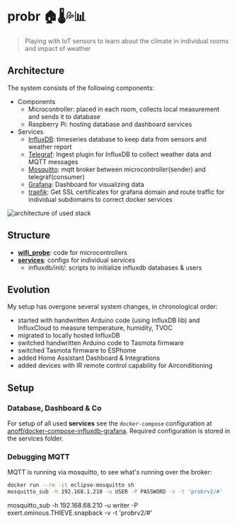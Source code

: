 # probr 🏠🌡💦📊

> Playing with IoT sensors to learn about the climate in individual rooms and impact of weather

## Architecture

The system consists of the following components:

* Components
  * Microcontroller: placed in each room, collects local measurement and sends it to database
  * Raspberry Pi: hosting database and dashboard services
* Services
  * [InfluxDB](https://www.influxdata.com/products/influxdb/): timeseries database to keep data from sensors and weather report
  * [Telegraf](https://www.influxdata.com/time-series-platform/telegraf/): Ingest plugin for InfluxDB to collect weather data and MQTT messages
  * [Mosquitto](https://mosquitto.org/): mqtt broker between microcontroller(sender) and telegraf(consumer)
  * [Grafana](https://grafana.com/): Dashboard for visualizing data
  * [traefik](https://traefik.io/): Get SSL certificates for grafana domain and route traffic for individual subdomains to correct docker services

![architecture of used stack](http://www.plantuml.com/plantuml/proxy?cache=no&src=https://raw.github.com/anoff/probr/master/docs/system.puml)

## Structure

* [**wifi_probe**](./nodes): code for microcontrollers
* [**services**](./services): configs for individual services
  * influxdb/init/: scripts to initialize influxdb databases & users

## Evolution

My setup has overgone several system changes, in chronological order:

- started with handwritten Arduino code (using InfluxDB lib) and InfluxCloud to measure temperature, humidity, TVOC
- migrated to locally hosted InfluxDB
- switched handwritten Arduino code to Tasmota firmware
- switched Tasmota firmware to ESPhome
- added Home Assistant Dashboard & Integrations
- added devices with IR remote control capability for Airconditioning

## Setup

### Database, Dashboard & Co

For setup of all used **services** see the `docker-compose` configuration at [anoff/docker-compose-influxdb-grafana](https://github.com/anoff/docker-compose-influxdb-grafana).
Required configuration is stored in the services folder.

### Debugging MQTT

MQTT is running via mosquitto, to see what's running over the broker:

```sh
docker run --rm -it eclipse-mosquitto sh
mosquitto_sub -h 192.168.1.210 -u USER -P PASSWORD -v -t 'probrv2/#'
```

mosquitto_sub -h 192.168.68.210 -u writer -P exert.ominous.THIEVE.snapback -v -t 'probrv2/#'
